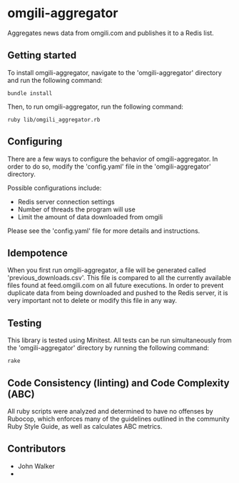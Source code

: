 # omgili-aggregator
<p>Aggregates news data from omgili.com and publishes it to a Redis list.</p>

<h2>Getting started</h2>

<p>To install omgili-aggregator, navigate to the 'omgili-aggregator' directory and run the following command:</p>
<pre><code>bundle install</code></pre>

<p>Then, to run omgili-aggregator, run the following command:</p>
<pre><code>ruby lib/omgili_aggregator.rb</code></pre>

<h2>Configuring</h2>

<p>There are a few ways to configure the behavior of omgili-aggregator. In order to do so, modify the 'config.yaml' file in the 'omgili-aggregator' directory.</p>

<p>Possible configurations include:</p>
<ul>
<li>Redis server connection settings</li>
<li>Number of threads the program will use</li>
<li>Limit the amount of data downloaded from omgili</li>
</ul>

<p>Please see the 'config.yaml' file for more details and instructions.</p>

<h2>Idempotence</h2>

<p>When you first run omgili-aggregator, a file will be generated called 'previous_downloads.csv'. This file is compared to all the currently available files found at feed.omgili.com on all future executions. In order to prevent duplicate data from being downloaded and pushed to the Redis server, it is very important not to delete or modify this file in any way.</p>

<h2>Testing</h2>

<p>This library is tested using Minitest. All tests can be run simultaneously from the 'omgili-aggregator' directory by running the following command:</p>
<pre><code>rake</code></pre>

<h2>Code Consistency (linting) and Code Complexity (ABC)</h2>

<p>All ruby scripts were analyzed and determined to have no offenses by Rubocop, which enforces many of the guidelines outlined in the community Ruby Style Guide, as well as calculates ABC metrics.</p>

<h2>Contributors</h2>
<ul>
<li>John Walker<li>
</ul>
